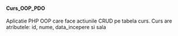 #### Curs_OOP_PDO

Aplicatie PHP OOP care face actiunile CRUD pe tabela curs.
Curs are atributele: id, nume, data_incepere si sala
